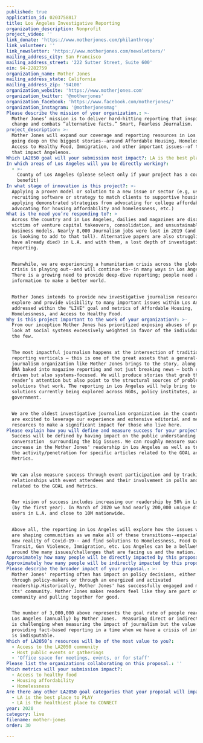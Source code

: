 ```yaml
---
published: true
application_id: 0203758817
title: Los Angeles Investigative Reporting
organization_description: Nonprofit
project_video: ''
link_donate: 'https://www.motherjones.com/philanthropy'
link_volunteer: ''
link_newsletter: 'https://www.motherjones.com/newsletters/'
mailing_address_city: San Francisco
mailing_address_street: '222 Sutter Street, Suite 600'
ein: 94-2282759
organization_name: Mother Jones
mailing_address_state: California
mailing_address_zip: '94108'
organization_website: 'https://www.motherjones.com'
organization_twitter: '@motherjones'
organization_facebook: 'https://www.facebook.com/motherjones/'
organization_instagram: '@motherjonesmag'
Please describe the mission of your organization.: >-
  Mother Jones’ mission is to deliver hard-hitting reporting that inspires
  change and combats “alternative facts.” Smart, Fearless Journalism.
project_description: >-
  Mother Jones will expand our coverage and reporting resources in Los Angeles,
  going deep on the biggest stories--around Affordable Housing, Homelessness,
  Access to Healthy Food, Immigration, and other important issues--of the moment
  that impact Angelenos.
Which LA2050 goal will your submission most impact?: LA is the best place to LIVE
In which areas of Los Angeles will you be directly working?:
  - >-
    County of Los Angeles (please select only if your project has a countywide
    benefit)
In what stage of innovation is this project?: >-
  Applying a proven model or solution to a new issue or sector (e.g, using a job
  recruiting software or strategy to match clients to supportive housing sites,
  applying demonstrated strategies from advocating for college affordability to
  advocating for housing affordability and homelessness, etc.)
What is the need you’re responding to?: >
  Across the country and in Los Angeles, dailies and magazines are disappearing,
  victims of venture capital takeovers, consolidation, and unsustainable
  business models. Nearly 8,000 Journalism jobs were lost in 2019 (and Covd-19
  is looking to add to that toll). Alternative papers are also struggling (or
  have already died) in L.A. and with them, a lost depth of investigative
  reporting.


  Meanwhile, we are experiencing a humanitarian crisis across the globe and this
  crisis is playing out--and will continue to--in many ways in Los Angeles.
  There is a growing need to provide deep-dive reporting; people need actionable
  information to make a better world.


  Mother Jones intends to provide new investigative journalism resources to
  explore and provide visibility to many important issues within Los Angeles,
  addressed within the "LIVE" goal and metrics of Affordable Housing,
  Homelessness, and Access to Healthy Food.
Why is this project important to the work of your organization?: >-
  From our inception Mother Jones has prioritized exposing abuses of power; we
  look at social systems excessively weighted in favor of the individual gain of
  the few. 


  The most impactful journalism happens at the intersection of traditional
  reporting verticals – this is one of the great assets that a general-purpose
  journalism organization like Mother Jones brings to the story, along with a
  DNA baked into magazine reporting and not just breaking news – both character
  driven but also systems-focused. We will produce stories that grab the
  reader’s attention but also point to the structural sources of problems and
  solutions that work. The reporting in Los Angeles will help bring to light the
  solutions currently being explored across NGOs, policy institutes, and
  government.


  We are the oldest investigative journalism organization in the country and we
  are excited to leverage our experience and extensive editorial and media
  resources to make a significant impact for those who live here.
Please explain how you will define and measure success for your project.: >
  Success will be defined by having impact on the public understanding and
  conversation  surrounding the big issues. We can roughly measure success by an
  increase in the Mother Jones' readership in Los Angeles as well as tracking
  the activity/penetration for specific articles related to the GOAL and
  Metrics.  


  We can also measure success through event participation and by tracking the
  relationships with event attendees and their involvement in polls and surveys
  related to the GOAL and Metrics.


  Our vision of success includes increasing our readership by 50% in Los Angeles
  (by the first year). In March of 2020 we had nearly 200,000 unique digital
  users in L.A. and close to 10M nationwide.


  Above all, the reporting in Los Angeles will explore how the issues we face
  are shaping communities as we make all of these transitions--especially in the
  new reality of Covid-19-- and find solutions to Homelessness, Food Quality,
  Transit, Gun Violence, Immigration, etc. Los Angeles can be a bellwether
  around the many issues/challenges that are facing us and the nation.
Approximately how many people will be directly impacted by this proposal?: '3000000'
Approximately how many people will be indirectly impacted by this proposal?: ''
Please describe the broader impact of your proposal.: >-
  Mother Jones' reporting often has impact on policy decisions, either directly
  through policy-makers or through an energized and activated
  readership.Historically, Mother Jones' has successfully engaged and mobilized
  its' community. Mother Jones makes readers feel like they are part of a
  community and pulling together for good.


  The number of 3,000,000 above represents the goal rate of people reached in
  Los Angeles (annually) by Mother Jones.  Measuring direct or indirect impact
  is challenging when measuring the impact of journalism but the value of
  providing fact-based reporting in a time when we have a crisis of information
  is indisputable.
Which of LA2050’s resources will be of the most value to you?:
  - Access to the LA2050 community
  - Host public events or gatherings
  - 'Office space for meetings, events, or for staff'
Please list the organizations collaborating on this proposal.: ''
Which metrics will your submission impact?:
  - Access to healthy food
  - Housing affordability
  - Homelessness
Are there any other LA2050 goal categories that your proposal will impact?:
  - LA is the best place to PLAY
  - LA is the healthiest place to CONNECT
year: 2020
category: live
filename: mother-jones
order: 30

---
```


